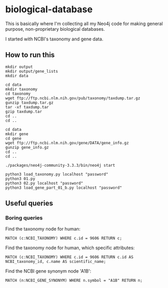 # biological-database

This is basically where I'm collecting all my Neo4j code for making general purpose, non-proprietary biological databases.

I started with NCBI's taxonomy and gene data.

## How to run this

```
mkdir output
mkdir output/gene_lists
mkdir data

cd data
mkdir taxonomy
cd taxonomy
wget ftp://ftp.ncbi.nlm.nih.gov/pub/taxonomy/taxdump.tar.gz
gunzip taxdump.tar.gz 
tar -xf taxdump.tar 
gzip taxdump.tar 
cd ..
cd ..

cd data
mkdir gene
cd gene
wget ftp://ftp.ncbi.nlm.nih.gov/gene/DATA/gene_info.gz
gunzip gene_info.gz
cd ..
cd ..

./packages/neo4j-community-3.3.3/bin/neo4j start

python3 load_taxonomy.py localhost "password"
python3 01.py
python3 02.py localhost "password"
python3 load_gene_part_01_b.py localhost "password"
```

## Useful queries

### Boring queries

Find the taxonomy node for human:

```
MATCH (c:NCBI_TAXONOMY) WHERE c.id = 9606 RETURN c;
```

Find the taxonomy node for human, which specific attributes:
```
MATCH (c:NCBI_TAXONOMY) WHERE c.id = 9606 RETURN c.id AS NCBI_taxonomy_id, c.name AS scientific_name;
```

Find the NCBI gene synonym node 'A1B':
```
MATCH (n:NCBI_GENE_SYNONYM) WHERE n.symbol = "A1B" RETURN n;
```
